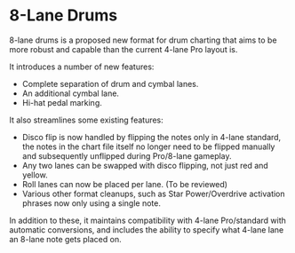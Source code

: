 # 8-Lane Drums

8-lane drums is a proposed new format for drum charting that aims to be more robust and capable than the current 4-lane Pro layout is.

It introduces a number of new features:

- Complete separation of drum and cymbal lanes.
- An additional cymbal lane.
- Hi-hat pedal marking.

It also streamlines some existing features:

- Disco flip is now handled by flipping the notes only in 4-lane standard, the notes in the chart file itself no longer need to be flipped manually and subsequently unflipped during Pro/8-lane gameplay.
- Any two lanes can be swapped with disco flipping, not just red and yellow.
- Roll lanes can now be placed per lane. (To be reviewed)
- Various other format cleanups, such as Star Power/Overdrive activation phrases now only using a single note.

In addition to these, it maintains compatibility with 4-lane Pro/standard with automatic conversions, and includes the ability to specify what 4-lane lane an 8-lane note gets placed on.
